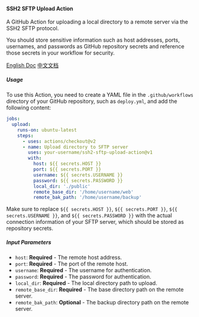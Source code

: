 #### SSH2 SFTP Upload Action

A GitHub Action for uploading a local directory to a remote server via the SSH2
SFTP protocol.

You should store sensitive information such as host addresses, ports, usernames,
and passwords as GitHub repository secrets and reference those secrets in your
workflow for security.

[English Doc]('./README.md') [中文文档]('./README-cn.md')

##### Usage

To use this Action, you need to create a YAML file in the `.github/workflows`
directory of your GitHub repository, such as `deploy.yml`, and add the following
content:

```yaml
jobs:
  upload:
    runs-on: ubuntu-latest
    steps:
      - uses: actions/checkout@v2
      - name: Upload directory to SFTP server
        uses: your-username/ssh2-sftp-upload-action@v1
        with:
          host: ${{ secrets.HOST }}
          port: ${{ secrets.PORT }}
          username: ${{ secrets.USERNAME }}
          password: ${{ secrets.PASSWORD }}
          local_dir: './public'
          remote_base_dir: '/home/username/web'
          remote_bak_path: '/home/username/backup'
```

Make sure to replace `${{ secrets.HOST }}`, `${{ secrets.PORT }}`,
`${{ secrets.USERNAME }}`, and `${{ secrets.PASSWORD }}` with the actual
connection information of your SFTP server, which should be stored as repository
secrets.

##### Input Parameters

- `host`: **Required** - The remote host address.
- `port`: **Required** - The port of the remote host.
- `username`: **Required** - The username for authentication.
- `password`: **Required** - The password for authentication.
- `local_dir`: **Required** - The local directory path to upload.
- `remote_base_dir`: **Required** - The base directory path on the remote
  server.
- `remote_bak_path`: **Optional** - The backup directory path on the remote
  server.
